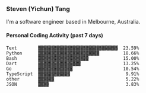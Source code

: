 ### Steven (Yichun) Tang

I'm a software engineer based in Melbourne, Australia.

#### Personal Coding Activity (past 7 days)
```
Text        ▓▓▓▓▓▓▓▓▓▓▓▓▓▓▓▓▓▓▓▓▓▓▓▓▓▓▓▓▓▓  23.59%
Python      ▓▓▓▓▓▓▓▓▓▓▓▓▓▓▓▓▓▓▓▓▓▓▓         18.66%
Bash        ▓▓▓▓▓▓▓▓▓▓▓▓▓▓▓▓▓▓▓             15.00%
Dart        ▓▓▓▓▓▓▓▓▓▓▓▓▓▓▓▓                13.25%
Go          ▓▓▓▓▓▓▓▓▓▓▓▓▓                   10.54%
TypeScript  ▓▓▓▓▓▓▓▓▓▓▓▓                     9.91%
other       ▓▓▓▓▓▓                           5.22%
JSON        ▓▓▓▓                             3.83%
```
